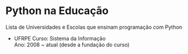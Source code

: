 # Python na Educação
Lista de Universidades e Escolas que ensinam programação com Python 

- UFRPE
Curso: Sistema da Informação <br >
Ano: 2008 ~ atual (desde a fundação do curso) <br >
